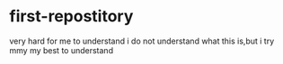 # first-repostitory
very hard for me to understand
i do not understand what this is,but i try mmy my best to understand
